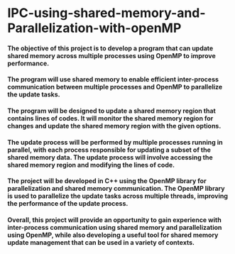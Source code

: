 # IPC-using-shared-memory-and-Parallelization-with-openMP

####           The objective of this project is to develop a program that can update shared memory across multiple processes using OpenMP to improve performance. 
#### The program will use shared memory to enable efficient inter-process communication between multiple processes and OpenMP to parallelize the update tasks.

#### The program will be designed to update a shared memory region that contains lines of codes. It will monitor the shared memory region for changes and update the shared memory region with the given options.

#### The update process will be performed by multiple processes running in parallel, with each process responsible for updating a subset of the shared memory data. The update process will involve accessing the shared memory region and modifying the lines of code.

#### The project will be developed in C++ using the OpenMP library for parallelization and shared memory communication. The OpenMP library is used to parallelize the update tasks across multiple threads, improving the performance of the update process.

#### Overall, this project will provide an opportunity to gain experience with inter-process communication using shared memory and parallelization using OpenMP, while also developing a useful tool for shared memory update management that can be used in a variety of contexts.
